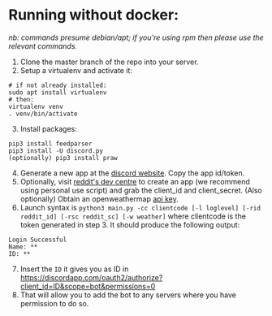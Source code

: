 # Running without docker:  

*nb: commands presume debian/apt; if you're using rpm then please use the relevant commands.*
1. Clone the master branch of the repo into your server.  
2. Setup a virtualenv and activate it:  
```
# if not already installed:
sudo apt install virtualenv
# then:
virtualenv venv
. venv/bin/activate
```
3. Install packages:  
```
pip3 install feedparser
pip3 install -U discord.py
(optionally) pip3 install praw
```
4. Generate a new app at the [discord website](https://discordapp.com/developers/applications/me). Copy the app id/token.
5. Optionally, visit [reddit's dev centre](https://reddit.com/prefs/apps/) to create an app (we recommend using personal use script) and grab the client_id and client_secret. (Also optionally) Obtain an openweathermap [api key](https://home.openweathermap.org/api_keys).
6. Launch syntax is ```python3 main.py -cc clientcode [-l loglevel] [-rid reddit_id] [-rsc reddit_sc] [-w weather]``` where clientcode is the token generated in step 3. It should produce the following output:
```
Login Successful
Name: **
ID: **
```  
7. Insert the ```ID``` it gives you as ID in https://discordapp.com/oauth2/authorize?client_id=ID&scope=bot&permissions=0  
8. That will allow you to add the bot to any servers where you have permission to do so.
